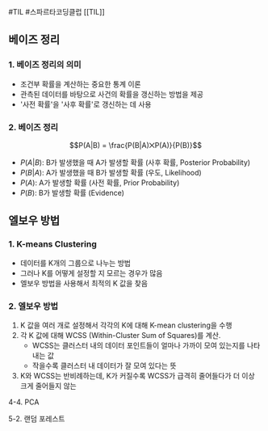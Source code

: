 #TIL #스파르타코딩클럽 [[TIL]]

## 베이즈 정리
### 1. 베이즈 정리의 의미
- 조건부 확률을 계산하는 중요한 통계 이론
- 관측된 데이터를 바탕으로 사건의 확률을 갱신하는 방법을 제공
- '사전 확률'을 '사후 확률'로 갱신하는 데 사용


### 2. 베이즈 정리
$$P(A|B) = \frac{P(B|A)⨉P(A)}{P(B)}$$
- $P(A|B)$: B가 발생했을 때 A가 발생할 확률 (사후 확률, Posterior Probability)
- $P(B|A)$: A가 발생했을 때 B가 발생할 확률 (우도, Likelihood)
- $P(A)$: A가 발생할 확률 (사전 확률, Prior Probability)
- $P(B)$: B가 발생할 확률 (Evidence)



## 엘보우 방법
### 1. K-means Clustering
- 데이터를 K개의 그룹으로 나누는 방법
- 그러나 K를 어떻게 설정할 지 모르는 경우가 많음
- 엘보우 방법을 사용해서 최적의 K 값을 찾음


### 2. 엘보우 방법
1) K 값을 여러 개로 설정해서 각각의 K에 대해 K-mean clustering을 수행
2) 각 K 값에 대해 WCSS (Within-Cluster Sum of Squares)를 계산.
	- WCSS는 클러스터 내의 데이터 포인트들이 얼마나 가까이 모여 있는지를 나타내는 값
	- 작을수록 클러스터 내 데이터가 잘 모여 있다는 뜻
3) K와 WCSS는 반비례하는데, K가 커질수록 WCSS가 급격히 줄어들다가 더 이상 크게 줄어들지 않는 

4-4. PCA

5-2. 랜덤 포레스트

